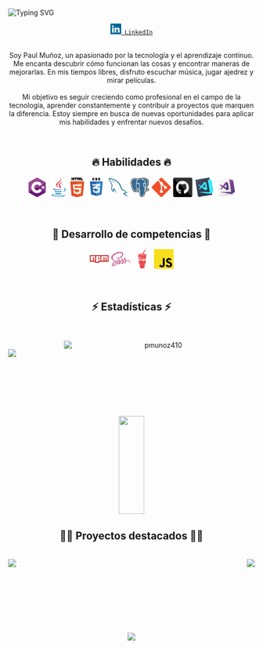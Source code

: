 # 

 ![Typing SVG](https://readme-typing-svg.herokuapp.com/?color=02D9F7FF&size=35&center=true&vCenter=true&width=1000&lines=Hola,+soy+Paul+Muñoz;Un+gusto+conocerte;Bienvenido!)

<div align="center">
  <code><a href="https://www.linkedin.com/in/p-munoz/" title="LinkedIn Profile"><img width="22" src="images/linkedin.svg"> LinkedIn</a></code>
<div/>

<br/>

<p align="center">
  Soy Paul Muñoz, un apasionado por la tecnología y el aprendizaje continuo. Me encanta descubrir cómo funcionan las cosas y encontrar maneras de mejorarlas. En mis tiempos libres, disfruto escuchar música, jugar ajedrez y mirar películas.<br/><br/>
  Mi objetivo es seguir creciendo como profesional en el campo de la tecnología, aprender constantemente y contribuir a proyectos que marquen la diferencia. Estoy siempre en busca de nuevas oportunidades para aplicar mis habilidades y enfrentar nuevos desafíos.
<p/>

<br/>

<h2 align="center">🔥 Habilidades 🔥</h2>
<p align="center">
  <!--<code><img title="C" height="40" src="images/c.svg"></code>-->
  <code><img title="C#" height="40" src="images/cSharp.svg"></code>
  <code><img title="Java" height="40" src="images/java-original.svg"></code>
  <code><img title="HTML5" height="40" src="images/html5.svg"></code>
  <code><img title="CSS" height="42" src="images/css.svg"></code>
  <code><img title="MySQL" height="40" src="images/mysql.svg"></code>
  <code><img title="PostgreSQL" height="40" src="images/postgresql.svg"></code>
  <code><img title="Git" height="40" src="images/git-original.svg"></code>
  <code><img title="GitHub" height="40" src="images/github.svg"></code>
  <code><img title="Visual Studio Code" height="40" src="images/vscode.png"></code>
  <code><img title="Microsoft Visual Studio" height="40" src="images/visualstudio.png"></code>
<p/>

<br/>

<h2 align="center">🎯 Desarrollo de competencias 🎯</h2>
<p align="center">
  <code><img title="npm" height="40" src="images/npm.svg"></code>
  <code><img title="SASS" height="40" src="images/sass.svg"></code>
  <code><img title="Gulp" height="40" src="images/gulp.svg"></code>
  <code><img title="Javascript" height="40" src="images/javascript.svg"></code>
<p/>

<br/>

<h2 align="center">⚡ Estadísticas ⚡</h2>
<br>
<p align=center>
  <div align=center>
    <a href="https://github.com/denvercoder1/github-readme-streak-stats">
      <img align="right" width=390 src="https://streak-stats.demolab.com/?user=pmunoz410&bg_color=0d1117&theme=react&border=61dafb&hide_border=true" alt="pmunoz410" />
    </a>
    <a href="https://github.com/anuraghazra/github-readme-stats">
      <img align="left" width=390 src="https://github-readme-stats.vercel.app/api?username=pmunoz410&show_icons=true&theme=react&border_color=61dafb&hide_border=true" />
    </a>
  </div>
  <br/><br/><br/><br/><br/><br/><br/><br/><br/>
  <div align=center>
    <a href="https://github.com/anuraghazra/github-readme-stats">
      <img width="32%" height="200" src="https://github-readme-stats.vercel.app/api/top-langs/?username=pmunoz410&layout=compact&hide_border=true&title_color=61dafb&text_color=ffffff&icon_color=61dafb&bg_color=20232a&langs_count=8&border_color=61dafb" />
    </a>
  </div>
  <!--<img src="https://github-readme-activity-graph.vercel.app/graph?username=pmunoz410&theme=react-dark&bg_color=20232a&hide_border=true" width="100%"/>-->
</p>

<h2 align="center">👨‍💻 Proyectos destacados 👨‍💻</h2>
<br/>
<div width="100%" align="center">
  <a align="left" href="https://github.com/pmunoz410/blogcafe" title="Blog de Cafe">
    <img align="left" height="115" src="https://github-readme-stats.vercel.app/api/pin/?username=pmunoz410&repo=blogcafe&theme=react&border_color=61dafb&border_radius=10">
  </a>
  <a align="right" href="https://github.com/pmunoz410/festivalmusica" title="Festival de Musica">
    <img align="right" height="115" src="https://github-readme-stats.vercel.app/api/pin/?username=pmunoz410&repo=festivalmusica&theme=react&border_color=61dafb&border_radius=10">
  </a>
</div>
<br/><br/><br/><br/><br/><br/><br/><br/>

![](https://komarev.com/ghpvc/?username=pmunoz410&style=flat)
